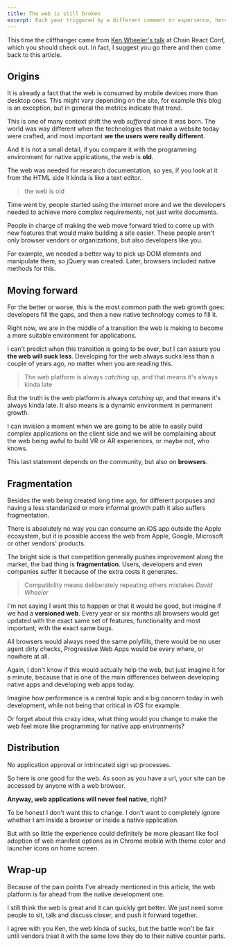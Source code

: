 ```yaml
---
title: The web is still broken
excerpt: Each year triggered by a different comment or experience, here is my annual take about the web being horrible, or not that great, to build software nowadays.
---
```


This time the cliffhanger came from [Ken Wheeler's talk](https://www.youtube.com/watch?v=WEQx3wz8QeY) at Chain React Conf, which you should check out. In fact, I suggest you go there and then come back to this article.

## Origins

It is already a fact that the web is consumed by mobile devices more than desktop ones. This might vary depending on the site, for example this blog is an exception, but in general the metrics indicate that trend.

This is one of many context shift the web _suffered_ since it was born. The world was way different when the technologies that make a website today were crafted, and most important **we the users were really different**.

And it is not a small detail, if you compare it with the programming environment for native applications, the web is **old**.

The web was needed for research documentation, so yes, if you look at it from the HTML side it kinda is like a text editor.

> the web is old

Time went by, people started using the internet more and we the developers needed to achieve more complex requirements, not just write documents.

People in charge of making the web move forward tried to come up with new features that would make building a site easier. These people aren't only browser vendors or organizations, but also developers like you.

For example, we needed a better way to pick up DOM elements and manipulate them, so jQuery was created. Later, browsers included native methods for this.

## Moving forward

For the better or worse, this is the most common path the web growth goes: developers fill the gaps, and then a new native technology comes to fill it.

Right now, we are in the middle of a transition the web is making to become a more suitable environment for applications.

I can't predict when this transition is going to be over, but I can assure you **the web will suck less**. Developing for the web always sucks less than a couple of years ago, no matter when you are reading this.

> The web platform is always _catching_ up, and that means it's always kinda late

But the truth is the web platform is always _catching up_, and that means it's always kinda late. It also means is a dynamic environment in permanent growth.

I can invision a moment when we are going to be able to easily build complex applications on the client side and we will be complaining about the web being awful to build VR or AR experiences, or maybe not, who knows.

This last statement depends on the community, but also on **browsers**.

## Fragmentation

Besides the web being created long time ago, for different porpuses and having a less standarized or more informal growth path it also suffers fragmentation.

There is absolutely no way you can consume an iOS app outside the Apple ecosystem, but it is possible access the web from Apple, Google, Microsoft or other vendors' products.

The bright side is that competition generally pushes improvement along the market, the bad thing is **fragmentation**. Users, developers and even companies suffer it because of the extra costs it generates.

> Compatibility means deliberately repeating others mistakes
> <cite>David Wheeler</cite>

I'm not saying I want this to happen or that it would be good, but imagine if we had a **versioned web**. Every year or six months all browsers would get updated with the exact same set of features, functionality and most important, with the exact same bugs.

All browsers would always need the same polyfills, there would be no user agent dirty checks, Progressive Web Apps would be every where, or nowhere at all.

Again, I don't know if this would actually help the web, but just imagine it for a minute, because that is one of the main differences between developing native apps and developing web apps today.

Imagine how performance is a central topic and a big concern today in web development, while not being that critical in iOS for example.

Or forget about this crazy idea, what thing would you change to make the web feel more like programming for native app environments?

## Distribution

No application approval or intrincated sign up processes.

So here is one good for the web. As soon as you have a url, your site can be accessed by anyone with a web browser.

**Anyway, web applications will never feel native**, right?

To be honest I don't want this to change. I don't want to completely ignore whether I am inside a browser or inside a native application.

But with so little the experience could definitely be more pleasant like fool adoption of web manifest options as in Chrome mobile with theme color and launcher icons on home screen.

## Wrap-up

Because of the pain points I've already mentioned in this article, the web platform is far ahead from the native development one.

I still think the web is great and it can quickly get better. We just need some people to sit, talk and discuss closer, and push it forward together.

I agree with you Ken, the web kinda of sucks, but the battle won't be fair until vendors treat it with the same love they do to their native counter parts.
